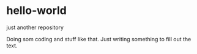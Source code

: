# hello-world
just another repository

Doing som coding and stuff like that. Just writing something to fill out the text. 
